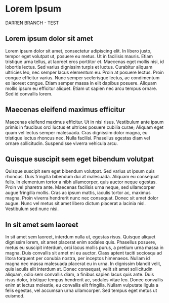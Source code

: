 # Lorem Ipsum

DARREN BRANCH - TEST
## Lorem ipsum dolor sit amet

Lorem ipsum dolor sit amet, consectetur adipiscing elit. In libero justo, tempor eget volutpat ut, posuere eu metus. Ut in facilisis mauris. Etiam tristique urna tellus, at laoreet eros porttitor et. Maecenas eget mollis nisi, id lobortis lectus. Sed varius dignissim turpis et luctus. Curabitur aliquam ultricies leo, nec semper lacus elementum eu. Proin at posuere lectus. Proin congue efficitur varius. Nunc semper scelerisque lectus, ac condimentum ex laoreet congue. Etiam semper massa in elit dapibus posuere. Aliquam mollis ipsum eu efficitur aliquet. Etiam ut sapien nec arcu tempus ornare. Sed id convallis lorem.

## Maecenas eleifend maximus efficitur

Maecenas eleifend maximus efficitur. Ut in nisl risus. Vestibulum ante ipsum primis in faucibus orci luctus et ultrices posuere cubilia curae; Aliquam eget quam vel lectus semper malesuada. Cras dignissim dolor magna, eu tristique lectus rhoncus nec. Nulla facilisi. Phasellus egestas diam vel ornare sollicitudin. Suspendisse viverra vehicula arcu.


## Quisque suscipit sem eget bibendum volutpat

Quisque suscipit sem eget bibendum volutpat. Sed varius ut ipsum quis rhoncus. Duis fringilla bibendum dui at malesuada. Aliquam eu consequat felis. In elementum tortor a nibh ullamcorper, quis auctor neque egestas. Proin vel pharetra ante. Maecenas facilisis urna neque, sed ullamcorper augue fringilla mollis. Cras ac ipsum mattis, iaculis tortor ac, maximus magna. Proin viverra hendrerit nunc nec consequat. Donec sit amet dolor augue. Nunc vel metus sit amet libero dictum placerat a lacinia nisl. Vestibulum sed nunc nisi.

## In sit amet sem laoreet

In sit amet sem laoreet, interdum nulla ut, egestas risus. Quisque aliquet dignissim lorem, sit amet placerat enim sodales quis. Phasellus posuere, metus eu suscipit interdum, orci lacus mollis purus, a pretium urna massa in magna. Duis convallis sit amet mi eu auctor. Class aptent taciti sociosqu ad litora torquent per conubia nostra, per inceptos himenaeos. Nullam id magna nec massa malesuada placerat eu in urna. In dignissim blandit velit, quis iaculis elit interdum at. Donec consequat, velit sit amet sollicitudin aliquam, odio sem convallis diam, a finibus sapien lacus quis ante. Duis risus dolor, tristique tempus hendrerit ac, sodales vitae leo. Donec convallis enim at lectus molestie, eu convallis elit fringilla. Nullam vulputate ligula a felis egestas, vel accumsan urna ullamcorper. Sed tempus eget metus ut euismod.
